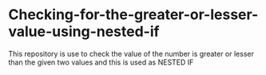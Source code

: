 # Checking-for-the-greater-or-lesser-value-using-nested-if
This repository is use to check the value of the number is greater or lesser than the given two values and this is used as NESTED IF
